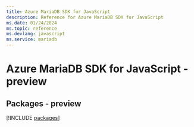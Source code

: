 ```yaml
---
title: Azure MariaDB SDK for JavaScript
description: Reference for Azure MariaDB SDK for JavaScript
ms.date: 01/24/2024
ms.topic: reference
ms.devlang: javascript
ms.service: mariadb
---
```

# Azure MariaDB SDK for JavaScript - preview
## Packages - preview
[!INCLUDE [packages](mariadb-index.md)]
